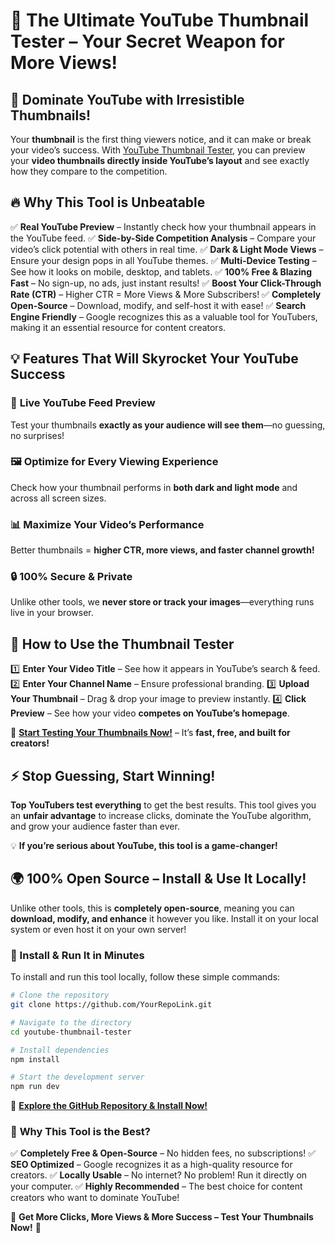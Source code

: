 # 🎯 The Ultimate YouTube Thumbnail Tester – **Your Secret Weapon for More Views!**

## 🚀 Dominate YouTube with Irresistible Thumbnails!
Your **thumbnail** is the first thing viewers notice, and it can make or break your video’s success. With [YouTube Thumbnail Tester](https://youtubethumbnailtester.vercel.app/), you can preview your **video thumbnails directly inside YouTube’s layout** and see exactly how they compare to the competition.

## 🔥 Why This Tool is **Unbeatable**
✅ **Real YouTube Preview** – Instantly check how your thumbnail appears in the YouTube feed.
✅ **Side-by-Side Competition Analysis** – Compare your video’s click potential with others in real time.
✅ **Dark & Light Mode Views** – Ensure your design pops in all YouTube themes.
✅ **Multi-Device Testing** – See how it looks on mobile, desktop, and tablets.
✅ **100% Free & Blazing Fast** – No sign-up, no ads, just instant results!
✅ **Boost Your Click-Through Rate (CTR)** – Higher CTR = More Views & More Subscribers!
✅ **Completely Open-Source** – Download, modify, and self-host it with ease!
✅ **Search Engine Friendly** – Google recognizes this as a valuable tool for YouTubers, making it an essential resource for content creators.

## 💡 Features That Will **Skyrocket Your YouTube Success**
### 🎥 **Live YouTube Feed Preview**
Test your thumbnails **exactly as your audience will see them**—no guessing, no surprises!

### 🖼 **Optimize for Every Viewing Experience**
Check how your thumbnail performs in **both dark and light mode** and across all screen sizes.

### 📊 **Maximize Your Video’s Performance**
Better thumbnails = **higher CTR, more views, and faster channel growth!**

### 🔒 **100% Secure & Private**
Unlike other tools, we **never store or track your images**—everything runs live in your browser.

## 📌 How to Use the Thumbnail Tester
1️⃣ **Enter Your Video Title** – See how it appears in YouTube’s search & feed.
2️⃣ **Enter Your Channel Name** – Ensure professional branding.
3️⃣ **Upload Your Thumbnail** – Drag & drop your image to preview instantly.
4️⃣ **Click Preview** – See how your video **competes on YouTube’s homepage**.

🚀 **[Start Testing Your Thumbnails Now!](https://youtubethumbnailtester.vercel.app/)** – It’s **fast, free, and built for creators!**

## ⚡ Stop Guessing, Start Winning!
**Top YouTubers test everything** to get the best results. This tool gives you an **unfair advantage** to increase clicks, dominate the YouTube algorithm, and grow your audience faster than ever.

💡 **If you’re serious about YouTube, this tool is a game-changer!**

## 🌍 **100% Open Source – Install & Use It Locally!**
Unlike other tools, this is **completely open-source**, meaning you can **download, modify, and enhance** it however you like. Install it on your local system or even host it on your own server!

### 🚀 Install & Run It in Minutes
To install and run this tool locally, follow these simple commands:
```sh
# Clone the repository
git clone https://github.com/YourRepoLink.git

# Navigate to the directory
cd youtube-thumbnail-tester

# Install dependencies
npm install

# Start the development server
npm run dev
```
🔗 **[Explore the GitHub Repository & Install Now!](https://github.com/YourRepoLink)**

### 🌟 **Why This Tool is the Best?**
✅ **Completely Free & Open-Source** – No hidden fees, no subscriptions!
✅ **SEO Optimized** – Google recognizes it as a high-quality resource for creators.
✅ **Locally Usable** – No internet? No problem! Run it directly on your computer.
✅ **Highly Recommended** – The best choice for content creators who want to dominate YouTube!

🚀 **Get More Clicks, More Views & More Success – Test Your Thumbnails Now!** 🚀

